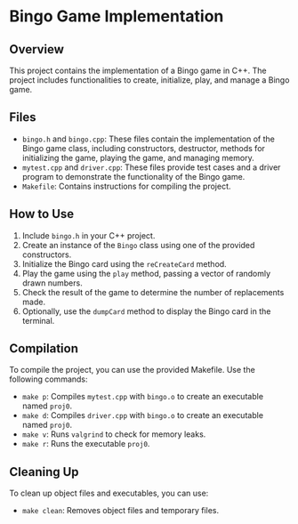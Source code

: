# Bingo Game Implementation

## Overview
This project contains the implementation of a Bingo game in C++. The project includes functionalities to create, initialize, play, and manage a Bingo game.

## Files
- `bingo.h` and `bingo.cpp`: These files contain the implementation of the Bingo game class, including constructors, destructor, methods for initializing the game, playing the game, and managing memory.
- `mytest.cpp` and `driver.cpp`: These files provide test cases and a driver program to demonstrate the functionality of the Bingo game.
- `Makefile`: Contains instructions for compiling the project.

## How to Use
1. Include `bingo.h` in your C++ project.
2. Create an instance of the `Bingo` class using one of the provided constructors.
3. Initialize the Bingo card using the `reCreateCard` method.
4. Play the game using the `play` method, passing a vector of randomly drawn numbers.
5. Check the result of the game to determine the number of replacements made.
6. Optionally, use the `dumpCard` method to display the Bingo card in the terminal.

## Compilation
To compile the project, you can use the provided Makefile. Use the following commands:
- `make p`: Compiles `mytest.cpp` with `bingo.o` to create an executable named `proj0`.
- `make d`: Compiles `driver.cpp` with `bingo.o` to create an executable named `proj0`.
- `make v`: Runs `valgrind` to check for memory leaks.
- `make r`: Runs the executable `proj0`.

## Cleaning Up
To clean up object files and executables, you can use:
- `make clean`: Removes object files and temporary files.

